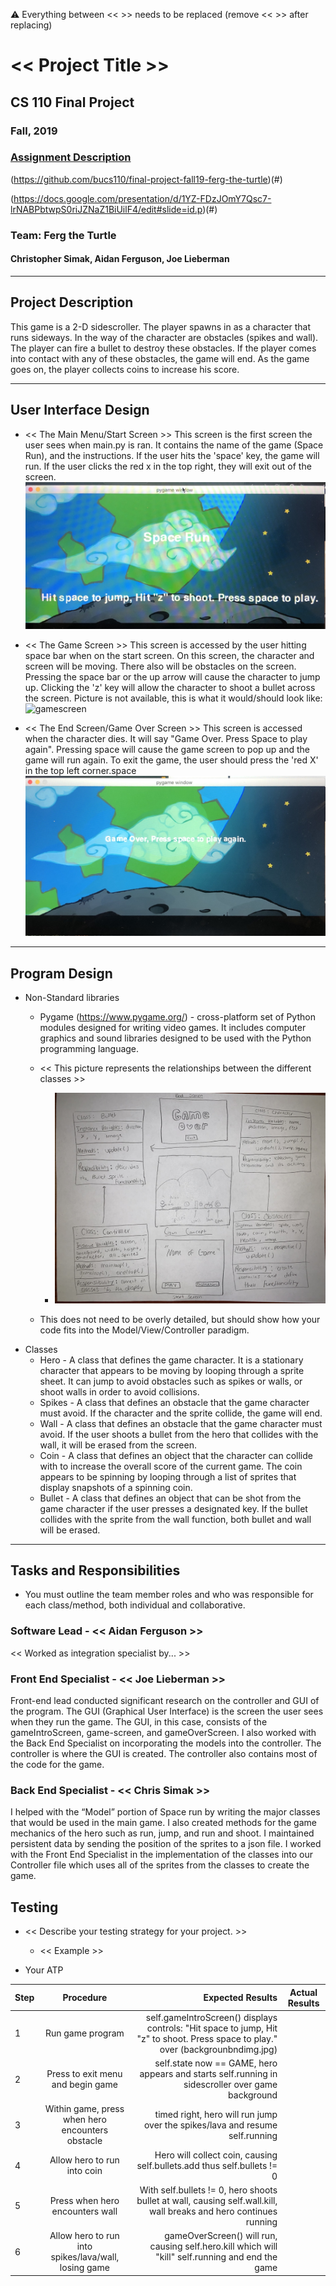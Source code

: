 :warning: Everything between << >> needs to be replaced (remove << >> after replacing)

# << Project Title >>
## CS 110 Final Project
###    Fall, 2019
### [Assignment Description](https://drive.google.com/open?id=1HLIk-539N9KiAAG1224NWpFyEl4RsPVBwtBZ9KbjicE)

 (https://github.com/bucs110/final-project-fall19-ferg-the-turtle)(#)

(https://docs.google.com/presentation/d/1YZ-FDzJOmY7Qsc7-lrNABPbtwpS0riJZNaZ1BiUilF4/edit#slide=id.p)(#)

### Team: Ferg the Turtle
#### Christopher Simak, Aidan Ferguson, Joe Lieberman

***

## Project Description
 This game is a 2-D sidescroller. The player spawns in as a character that runs sideways. In the way of the character are obstacles (spikes and wall). The player can fire a bullet to destroy these obstacles. If the player comes into contact with any of these obstacles, the game will end. As the game goes on, the player collects coins to increase his score.

***    

## User Interface Design
* << The Main Menu/Start Screen >>
    This screen is the first screen the user sees when main.py is ran. It contains the name of the game (Space Run),
    and the instructions. If the user hits the 'space' key, the game will run. If the user clicks the red x in the top
    right, they will exit out of the screen.
    ![startscreen](assets/Sprites/IMG_1642.jpg)
* << The Game Screen >>
    This screen is accessed by the user hitting space bar when on the start screen. On this screen, the character and
    screen will be moving. There also will be obstacles on the screen. Pressing the space bar or the up arrow will cause
    the character to jump up. Clicking the 'z' key will allow the character to shoot a bullet across the screen.
    Picture is not available, this is what it would/should look like:
    ![gamescreen](assets/Sprites/IMG_1644.jpg)

* << The End Screen/Game Over Screen >>
    This screen is accessed when the character dies. It will say "Game Over. Press Space to play again". Pressing space
    will cause the game screen to pop up and the game will run again. To exit the game, the user should press the
    'red X' in the top left corner.space
    ![endscreen](assets/Sprites/IMG_1643.jpg)

***        

## Program Design
* Non-Standard libraries
    * Pygame (https://www.pygame.org/) - cross-platform set of Python modules designed for writing video games. It includes computer graphics and sound libraries designed to be used with the Python programming language.



    * << This picture represents the relationships between the different classes >>
        * ![gui design ](assets/gui_design.jpg)
    * This does not need to be overly detailed, but should show how your code fits into the Model/View/Controller paradigm.
* Classes
    * Hero - A class that defines the game character. It is a stationary character that appears to be moving by looping through a sprite sheet. It can jump to avoid obstacles such as spikes or walls, or shoot walls in order to avoid collisions.  
    * Spikes - A class that defines an obstacle that the game character must avoid. If the character and the sprite collide, the game will end.
    * Wall - A class that defines an obstacle that the game character must avoid. If the user shoots a bullet from the hero that collides with the wall, it will be erased from the screen.
    * Coin - A class that defines an object that the character can collide with  to increase the overall score of the current game. The coin appears to be spinning by looping through a list of sprites that display snapshots of a spinning coin.
    * Bullet - A class that defines an object that can be shot from the game character if the user presses a designated key. If the bullet collides with the sprite from the wall function, both bullet and wall will be erased.

***

## Tasks and Responsibilities
* You must outline the team member roles and who was responsible for each class/method, both individual and collaborative.

### Software Lead - << Aidan Ferguson  >>

<< Worked as integration specialist by... >>

### Front End Specialist - << Joe Lieberman >>

Front-end lead conducted significant research on the controller and GUI of the program. The GUI (Graphical User
Interface) is the screen the user sees when they run the game. The GUI, in this case, consists of the gameIntroScreen,
game-screen, and gameOverScreen. I also worked with the Back End Specialist on incorporating the models into the
controller. The controller is where the GUI is created. The controller also contains most of the code for the game.

### Back End Specialist - << Chris Simak >>

 I helped with the “Model” portion of Space run by writing the major classes that would be used in the main game. I also created methods for the game mechanics of the hero such as run, jump, and run and shoot. I maintained persistent data by sending the position of the sprites to a json file. I worked with the Front End Specialist in the implementation of the classes into our Controller file which uses all of the sprites from the classes to create the game.


## Testing
* << Describe your testing strategy for your project. >>
    * << Example >>

* Your ATP

| Step                  | Procedure     | Expected Results  | Actual Results |
| ----------------------|:-------------:| -----------------:| -------------- |
|  1  | Run game program   | self.gameIntroScreen() displays controls: "Hit space to jump, Hit "z" to shoot. Press space to play." over (backgrounbndimg.jpg) |          |
|  2  | Press <spacebar> to exit menu and begin game  | self.state now == GAME, hero appears and starts self.running in sidescroller over game background   |               |
|  3  | Within game, press <space> when hero encounters obstacle  | timed right, hero will run jump over the spikes/lava and resume self.running |          |
|  4  | Allow hero to run into coin  | Hero will collect coin, causing self.bullets.add thus self.bullets != 0  |     |
|  5  | Press <z> when hero encounters wall  | With self.bullets != 0, hero shoots bullet at wall, causing self.wall.kill, wall breaks and hero continues running  |           |
|  6  | Allow hero to run into spikes/lava/wall, losing game  |  gameOverScreen() will run, causing self.hero.kill which will "kill" self.running and end the game  |         |    
